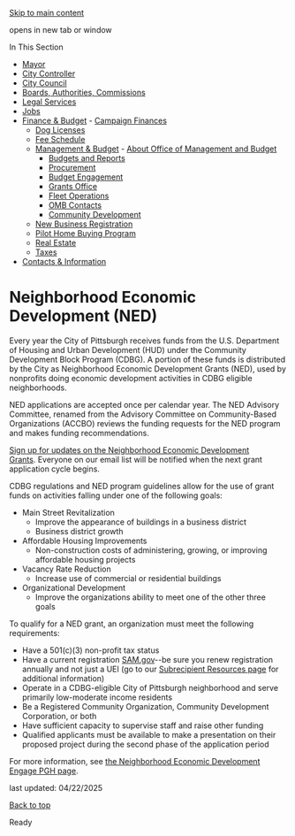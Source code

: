 [Skip to main content](https://www.pittsburghpa.gov/City-Government/Finance-Budget/Management-Budget/Community-Development/Neighborhood-Economic-Development-NED#main-content)

opens in new tab or window

In This Section

- [Mayor](https://www.pittsburghpa.gov/City-Government/Mayor)
- [City Controller](https://www.pittsburghpa.gov/City-Government/City-Controllers-Office)
- [City Council](https://www.pittsburghpa.gov/City-Government/City-Council)
- [Boards, Authorities, Commissions](https://www.pittsburghpa.gov/City-Government/Boards-Authorities-Commissions)
- [Legal Services](https://www.pittsburghpa.gov/City-Government/Legal-Services)
- [Jobs](https://www.pittsburghpa.gov/City-Government/Jobs)
- [Finance & Budget](https://www.pittsburghpa.gov/City-Government/Finance-Budget)  - [Campaign Finances](https://www.pittsburghpa.gov/City-Government/Finance-Budget/Campaign-Finances)
  - [Dog Licenses](https://www.pittsburghpa.gov/City-Government/Finance-Budget/Dog-Licenses)
  - [Fee Schedule](https://www.pittsburghpa.gov/City-Government/Finance-Budget/Finance-Fee-Schedule)
  - [Management & Budget](https://www.pittsburghpa.gov/City-Government/Finance-Budget/Management-Budget)    - [About Office of Management and Budget](https://www.pittsburghpa.gov/City-Government/Finance-Budget/Management-Budget/About-Office-of-Management-and-Budget)
    - [Budgets and Reports](https://www.pittsburghpa.gov/City-Government/Finance-Budget/Management-Budget/Budgets-and-Reports)
    - [Procurement](https://www.pittsburghpa.gov/City-Government/Finance-Budget/Management-Budget/Procurement)
    - [Budget Engagement](https://www.pittsburghpa.gov/City-Government/Finance-Budget/Management-Budget/Budget-Engagement)
    - [Grants Office](https://www.pittsburghpa.gov/City-Government/Finance-Budget/Management-Budget/Grants-Office)
    - [Fleet Operations](https://www.pittsburghpa.gov/City-Government/Finance-Budget/Management-Budget/Fleet-Operations)
    - [OMB Contacts](https://www.pittsburghpa.gov/City-Government/Finance-Budget/Management-Budget/OMB-Contacts)
    - [Community Development](https://www.pittsburghpa.gov/City-Government/Finance-Budget/Management-Budget/Community-Development)
  - [New Business Registration](https://www.pittsburghpa.gov/City-Government/Finance-Budget/New-Business-Registration)
  - [Pilot Home Buying Program](https://www.pittsburghpa.gov/City-Government/Finance-Budget/Pilot-Home-Buying-Program)
  - [Real Estate](https://www.pittsburghpa.gov/City-Government/Finance-Budget/Real-Estate)
  - [Taxes](https://www.pittsburghpa.gov/City-Government/Finance-Budget/Taxes)
- [Contacts & Information](https://www.pittsburghpa.gov/City-Government/Contacts-Information)

# Neighborhood Economic Development (NED)

Every year the City of Pittsburgh receives funds from the U.S. Department of Housing and Urban Development (HUD) under the Community Development Block Program (CDBG). A portion of these funds is distributed by the City as Neighborhood Economic Development Grants (NED), used by nonprofits doing economic development activities in CDBG eligible neighborhoods.

NED applications are accepted once per calendar year. The NED Advisory Committee, renamed from the Advisory Committee on Community-Based Organizations (ACCBO) reviews the funding requests for the NED program and makes funding recommendations.

[Sign up for updates on the Neighborhood Economic Development Grants](https://www.pittsburghpa.gov/City-Government/Finance-Budget/Management-Budget/Community-Development/Public-Service-Grant/Sign-Up-for-Community-Development-Grant-Updates). Everyone on our email list will be notified when the next grant application cycle begins.

CDBG regulations and NED program guidelines allow for the use of grant funds on activities falling under one of the following goals:

- Main Street Revitalization
  - Improve the appearance of buildings in a business district
  - Business district growth
- Affordable Housing Improvements
  - Non-construction costs of administering, growing, or improving affordable housing projects
- Vacancy Rate Reduction
  - Increase use of commercial or residential buildings
- Organizational Development
  - Improve the organizations ability to meet one of the other three goals

To qualify for a NED grant, an organization must meet the following requirements:

- Have a 501(c)(3) non-profit tax status
- Have a current registration [SAM.gov](https://sam.gov/content/home)--be sure you renew registration annually and not just a UEI (go to our [Subrecipient Resources page](https://www.pittsburghpa.gov/City-Government/Finance-Budget/Management-Budget/Community-Development/Resources-for-Subrecipients) for additional information)
- Operate in a CDBG-eligible City of Pittsburgh neighborhood and serve primarily low-moderate income residents
- Be a Registered Community Organization, Community Development Corporation, or both
- Have sufficient capacity to supervise staff and raise other funding
- Qualified applicants must be available to make a presentation on their proposed project during the second phase of the application period

For more information, see [the Neighborhood Economic Development Engage PGH page](https://engage.pittsburghpa.gov/neighborhood-economic-development-grant).

last updated: 04/22/2025

[Back to top](https://www.pittsburghpa.gov/City-Government/Finance-Budget/Management-Budget/Community-Development/Neighborhood-Economic-Development-NED#body-top)

Ready
